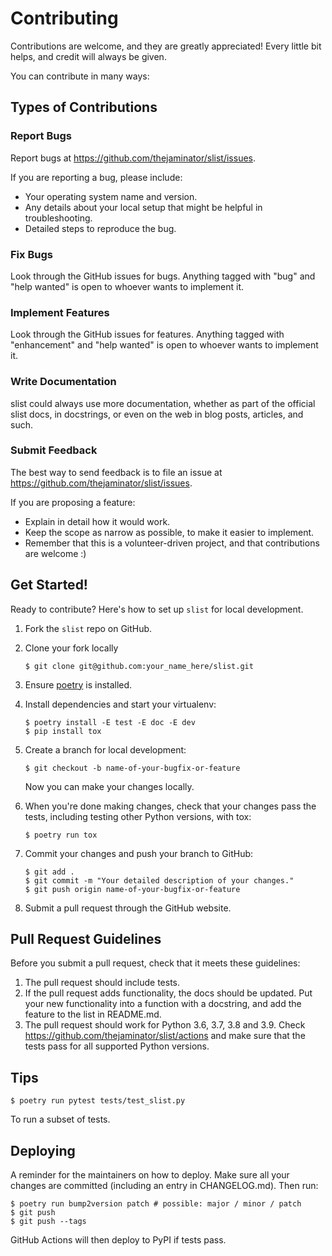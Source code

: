 # Contributing

Contributions are welcome, and they are greatly appreciated! Every little bit
helps, and credit will always be given.

You can contribute in many ways:

## Types of Contributions

### Report Bugs

Report bugs at https://github.com/thejaminator/slist/issues.

If you are reporting a bug, please include:

* Your operating system name and version.
* Any details about your local setup that might be helpful in troubleshooting.
* Detailed steps to reproduce the bug.

### Fix Bugs

Look through the GitHub issues for bugs. Anything tagged with "bug" and "help
wanted" is open to whoever wants to implement it.

### Implement Features

Look through the GitHub issues for features. Anything tagged with "enhancement"
and "help wanted" is open to whoever wants to implement it.

### Write Documentation

slist could always use more documentation, whether as part of the
official slist docs, in docstrings, or even on the web in blog posts,
articles, and such.

### Submit Feedback

The best way to send feedback is to file an issue at https://github.com/thejaminator/slist/issues.

If you are proposing a feature:

* Explain in detail how it would work.
* Keep the scope as narrow as possible, to make it easier to implement.
* Remember that this is a volunteer-driven project, and that contributions
  are welcome :)

## Get Started!

Ready to contribute? Here's how to set up `slist` for local development.

1. Fork the `slist` repo on GitHub.
2. Clone your fork locally

    ```
    $ git clone git@github.com:your_name_here/slist.git
    ```

3. Ensure [poetry](https://python-poetry.org/docs/) is installed.
4. Install dependencies and start your virtualenv:

    ```
    $ poetry install -E test -E doc -E dev
    $ pip install tox
    ```

5. Create a branch for local development:

    ```
    $ git checkout -b name-of-your-bugfix-or-feature
    ```

    Now you can make your changes locally.

6. When you're done making changes, check that your changes pass the
   tests, including testing other Python versions, with tox:

    ```
    $ poetry run tox
    ```

7. Commit your changes and push your branch to GitHub:

    ```
    $ git add .
    $ git commit -m "Your detailed description of your changes."
    $ git push origin name-of-your-bugfix-or-feature
    ```

8. Submit a pull request through the GitHub website.

## Pull Request Guidelines

Before you submit a pull request, check that it meets these guidelines:

1. The pull request should include tests.
2. If the pull request adds functionality, the docs should be updated. Put
   your new functionality into a function with a docstring, and add the
   feature to the list in README.md.
3. The pull request should work for Python 3.6, 3.7, 3.8 and 3.9. Check
   https://github.com/thejaminator/slist/actions
   and make sure that the tests pass for all supported Python versions.

## Tips

```
$ poetry run pytest tests/test_slist.py
```

To run a subset of tests.


## Deploying

A reminder for the maintainers on how to deploy.
Make sure all your changes are committed (including an entry in CHANGELOG.md).
Then run:

```
$ poetry run bump2version patch # possible: major / minor / patch
$ git push
$ git push --tags
```

GitHub Actions will then deploy to PyPI if tests pass.
